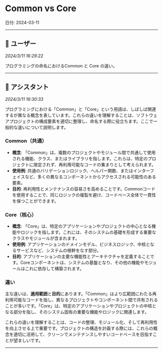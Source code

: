 # Common vs Core

日付: 2024-03-11

---

## 👤 ユーザー
*2024/3/11 16:29:22*

プログラミングの命名におけるCommon と Core の違い。

---

## 🤖 アシスタント
*2024/3/11 16:30:33*

プログラミングにおける「Common」と「Core」という用語は、しばしば関連するが異なる概念を表しています。これらの違いを理解することは、ソフトウェアプロジェクトの構成要素を適切に整理し、命名する際に役立ちます。ここで一般的な違いについて説明します。

### Common（共通）

- **概念**: 「Common」は、複数のプロジェクトやモジュール間で共通して使用される機能、クラス、またはライブラリを指します。これらは、特定のプロジェクトに限定されず、再利用可能なコードの集まりとして考えられます。
- **使用例**: 共通のバリデーションロジック、ヘルパー関数、またはインターフェイスなど、多くの異なるコンポーネントからアクセスされる可能性のある要素。
- **目的**: 再利用性とメンテナンスの容易さを高めることです。Commonコードを使用することで、同じロジックの複製を避け、コードベース全体で一貫性を保つことができます。

### Core（核心）

- **概念**: 「Core」は、特定のアプリケーションやプロジェクトの中心となる機能やロジックを指します。これには、そのシステムの基礎を形成する重要なクラスやモジュールが含まれます。
- **使用例**: アプリケーションのドメインモデル、ビジネスロジック、中核となるサービスなど、システムの根幹をなす部分。
- **目的**: アプリケーションの主要な機能性とアーキテクチャを定義することです。Coreコンポーネントは、システムの基盤となり、その他の機能やモジュールはこれに依存して構築されます。

### 違い

主な違いは、**適用範囲**と**目的**にあります。「Common」はより広範囲にわたる再利用可能なコードを指し、異なるプロジェクトやコンポーネント間で共有されることが多いです。「Core」は、特定のアプリケーションやプロジェクトの中核となる部分を指し、そのシステム固有の重要な機能やロジックに関連します。

これらの違いを理解することは、コードの整理、モジュール化、そして再利用性を向上させる上で重要です。プロジェクトの構造を計画する際には、これらの概念を適切に活用して、クリーンでメンテナンスしやすいコードベースを目指すことが望ましいです。

---
